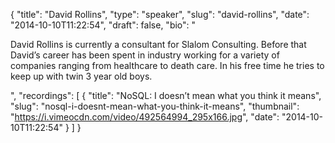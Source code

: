 {
  "title": "David Rollins",
  "type": "speaker",
  "slug": "david-rollins",
  "date": "2014-10-10T11:22:54",
  "draft": false,
  "bio": "<p>David Rollins is currently a consultant for Slalom Consulting. Before that David’s career has been spent in industry working for a variety of companies ranging from healthcare to death care. In his free time he tries to keep up with twin 3 year old boys.</p>",
  "recordings": [
    {
      "title": "NoSQL: I doesn’t mean what you think it means",
      "slug": "nosql-i-doesnt-mean-what-you-think-it-means",
      "thumbnail": "https://i.vimeocdn.com/video/492564994_295x166.jpg",
      "date": "2014-10-10T11:22:54"
    }
  ]
}
